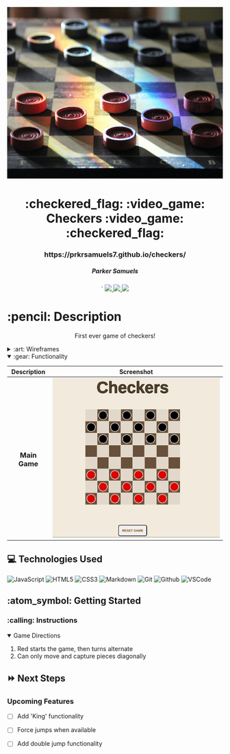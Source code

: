<link rel="images" href="images">
<div align="center">
   <img src="images/checkers-readme-banner.jpg" width="800" height="400" />
</div>

<div align="center">
  <h1>:checkered_flag: :video_game: Checkers :video_game: :checkered_flag: </h1>
  <h3>https://prkrsamuels7.github.io/checkers/</h3>
  <h5>Parker Samuels</h5>`                             
  <a href="https://github.com/prkrsamuels7" target="_blank">
    <img src="https://img.shields.io/badge/-Portfolio:_prkrsamuels.github.io-darkgreen?style=flat&logo=medium"/>
  </a>
  <a href="https://www.linkedin.com/in/parkersamuels/" target="_blank">
    <img src="https://img.shields.io/badge/-linkedin.com/in/ParkerSamuels-blue?style=flat&``logo=Linkedin&logoColor=white">
  </a> 
  <a href="prkrsamuels@gmail.com" target="_blank">
    <img src="https://img.shields.io/badge/-prkrsamuels@gmail.com-c14438?style=flat&logo=Gmail&``logoColor=white">
  </a>
</div>

<h1>:pencil: Description</h1>
<p align="center" >First ever game of checkers!</p>

<details> 
  <summary> :art: Wireframes</summary>

  | Description | Screenshot |
  |------------ | ------------|
  | <h3 align="center">Main Game</h3> | <img src="images/chekers-wireframe.jpg" width="700"/>
</details>

<details open>
  <summary> :gear: Functionality</summary>

  | Description | Screenshot |
  |------------ | ------------|
  | <h3 align="center">Main Game</h3> | <img src="images/checkers-game-screenshot.png" width="700"/> |
</details>

## :computer: Technologies Used

![JavaScript](https://img.shields.io/badge/-JavaScript-333?style=flat&logo=javascript) 
![HTML5](https://img.shields.io/badge/-HTML5-333?style=flat&logo=html5)
![CSS3](https://img.shields.io/badge/-CSS-333?style=flat&logo=css3)
![Markdown](https://img.shields.io/badge/-Markdown-333?style=flat&logo=markdown)
![Git](https://img.shields.io/badge/-Git-333?style=flat&logo=git)
![Github](https://img.shields.io/badge/-GitHub-333?style=flat&logo=github)
![VSCode](https://img.shields.io/badge/-VS_Code-333?style=flat&logo=visualstudio) 

<h2> :atom_symbol: Getting Started </h2>

<h3> :calling: Instructions </h3>
<details open>
  <summary>Game Directions</summary>
  <ol>
  <li>Red starts the game, then turns alternate</li>
  <li>Can only move and capture pieces diagonally</li>
  </ol>
</details>

## :fast_forward: Next Steps   

### Upcoming Features

- [ ] Add 'King' functionality   

- [ ] Force jumps when available   

- [ ] Add double jump functionality 
